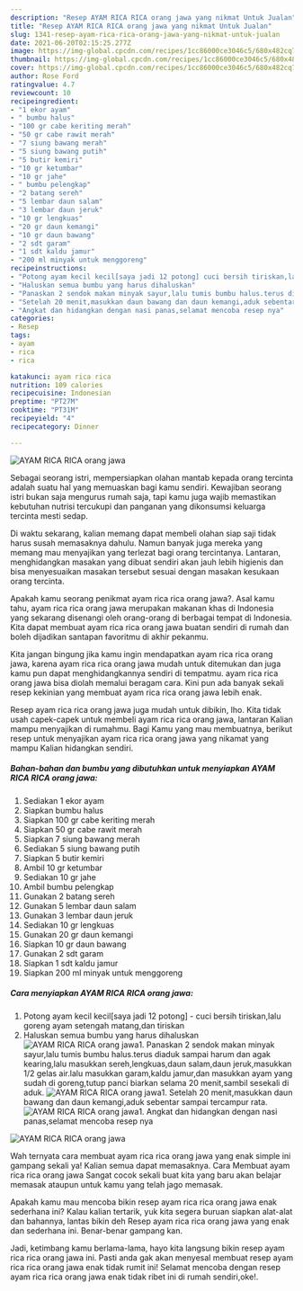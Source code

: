 ```yaml
---
description: "Resep AYAM RICA RICA orang jawa yang nikmat Untuk Jualan"
title: "Resep AYAM RICA RICA orang jawa yang nikmat Untuk Jualan"
slug: 1341-resep-ayam-rica-rica-orang-jawa-yang-nikmat-untuk-jualan
date: 2021-06-20T02:15:25.277Z
image: https://img-global.cpcdn.com/recipes/1cc86000ce3046c5/680x482cq70/ayam-rica-rica-orang-jawa-foto-resep-utama.jpg
thumbnail: https://img-global.cpcdn.com/recipes/1cc86000ce3046c5/680x482cq70/ayam-rica-rica-orang-jawa-foto-resep-utama.jpg
cover: https://img-global.cpcdn.com/recipes/1cc86000ce3046c5/680x482cq70/ayam-rica-rica-orang-jawa-foto-resep-utama.jpg
author: Rose Ford
ratingvalue: 4.7
reviewcount: 10
recipeingredient:
- "1 ekor ayam"
- " bumbu halus"
- "100 gr cabe keriting merah"
- "50 gr cabe rawit merah"
- "7 siung bawang merah"
- "5 siung bawang putih"
- "5 butir kemiri"
- "10 gr ketumbar"
- "10 gr jahe"
- " bumbu pelengkap"
- "2 batang sereh"
- "5 lembar daun salam"
- "3 lembar daun jeruk"
- "10 gr lengkuas"
- "20 gr daun kemangi"
- "10 gr daun bawang"
- "2 sdt garam"
- "1 sdt kaldu jamur"
- "200 ml minyak untuk menggoreng"
recipeinstructions:
- "Potong ayam kecil kecil[saya jadi 12 potong] cuci bersih tiriskan,lalu goreng ayam setengah matang,dan tiriskan"
- "Haluskan semua bumbu yang harus dihaluskan"
- "Panaskan 2 sendok makan minyak sayur,lalu tumis bumbu halus.terus diaduk sampai harum dan agak kearing,lalu masukkan sereh,lengkuas,daun salam,daun jeruk,masukkan 1/2 gelas air.lalu masukkan garam,kaldu jamur,dan masukkan ayam yang sudah di goreng,tutup panci biarkan selama 20 menit,sambil sesekali di aduk."
- "Setelah 20 menit,masukkan daun bawang dan daun kemangi,aduk sebentar sampai tercampur rata."
- "Angkat dan hidangkan dengan nasi panas,selamat mencoba resep nya"
categories:
- Resep
tags:
- ayam
- rica
- rica

katakunci: ayam rica rica 
nutrition: 109 calories
recipecuisine: Indonesian
preptime: "PT27M"
cooktime: "PT31M"
recipeyield: "4"
recipecategory: Dinner

---
```



![AYAM RICA RICA orang jawa](https://img-global.cpcdn.com/recipes/1cc86000ce3046c5/680x482cq70/ayam-rica-rica-orang-jawa-foto-resep-utama.jpg)

Sebagai seorang istri, mempersiapkan olahan mantab kepada orang tercinta adalah suatu hal yang memuaskan bagi kamu sendiri. Kewajiban seorang istri bukan saja mengurus rumah saja, tapi kamu juga wajib memastikan kebutuhan nutrisi tercukupi dan panganan yang dikonsumsi keluarga tercinta mesti sedap.

Di waktu  sekarang, kalian memang dapat membeli olahan siap saji tidak harus susah memasaknya dahulu. Namun banyak juga mereka yang memang mau menyajikan yang terlezat bagi orang tercintanya. Lantaran, menghidangkan masakan yang dibuat sendiri akan jauh lebih higienis dan bisa menyesuaikan masakan tersebut sesuai dengan masakan kesukaan orang tercinta. 



Apakah kamu seorang penikmat ayam rica rica orang jawa?. Asal kamu tahu, ayam rica rica orang jawa merupakan makanan khas di Indonesia yang sekarang disenangi oleh orang-orang di berbagai tempat di Indonesia. Kita dapat membuat ayam rica rica orang jawa buatan sendiri di rumah dan boleh dijadikan santapan favoritmu di akhir pekanmu.

Kita jangan bingung jika kamu ingin mendapatkan ayam rica rica orang jawa, karena ayam rica rica orang jawa mudah untuk ditemukan dan juga kamu pun dapat menghidangkannya sendiri di tempatmu. ayam rica rica orang jawa bisa diolah memalui beragam cara. Kini pun ada banyak sekali resep kekinian yang membuat ayam rica rica orang jawa lebih enak.

Resep ayam rica rica orang jawa juga mudah untuk dibikin, lho. Kita tidak usah capek-capek untuk membeli ayam rica rica orang jawa, lantaran Kalian mampu menyajikan di rumahmu. Bagi Kamu yang mau membuatnya, berikut resep untuk menyajikan ayam rica rica orang jawa yang nikamat yang mampu Kalian hidangkan sendiri.

<!--inarticleads1-->

##### Bahan-bahan dan bumbu yang dibutuhkan untuk menyiapkan AYAM RICA RICA orang jawa:

1. Sediakan 1 ekor ayam
1. Siapkan  bumbu halus
1. Siapkan 100 gr cabe keriting merah
1. Siapkan 50 gr cabe rawit merah
1. Siapkan 7 siung bawang merah
1. Sediakan 5 siung bawang putih
1. Siapkan 5 butir kemiri
1. Ambil 10 gr ketumbar
1. Sediakan 10 gr jahe
1. Ambil  bumbu pelengkap
1. Gunakan 2 batang sereh
1. Gunakan 5 lembar daun salam
1. Gunakan 3 lembar daun jeruk
1. Sediakan 10 gr lengkuas
1. Gunakan 20 gr daun kemangi
1. Siapkan 10 gr daun bawang
1. Gunakan 2 sdt garam
1. Siapkan 1 sdt kaldu jamur
1. Siapkan 200 ml minyak untuk menggoreng




<!--inarticleads2-->

##### Cara menyiapkan AYAM RICA RICA orang jawa:

1. Potong ayam kecil kecil[saya jadi 12 potong] - cuci bersih tiriskan,lalu goreng ayam setengah matang,dan tiriskan
1. Haluskan semua bumbu yang harus dihaluskan
<img src="//assets-global.cpcdn.com/assets/icons/button_play-2c75c40dde080a61004c1f40b05d8f140eaff45d7e9e6481dc71c63d2e7c4909.png" alt="AYAM RICA RICA orang jawa">1. Panaskan 2 sendok makan minyak sayur,lalu tumis bumbu halus.terus diaduk sampai harum dan agak kearing,lalu masukkan sereh,lengkuas,daun salam,daun jeruk,masukkan 1/2 gelas air.lalu masukkan garam,kaldu jamur,dan masukkan ayam yang sudah di goreng,tutup panci biarkan selama 20 menit,sambil sesekali di aduk.
<img src="//assets-global.cpcdn.com/assets/icons/button_play-2c75c40dde080a61004c1f40b05d8f140eaff45d7e9e6481dc71c63d2e7c4909.png" alt="AYAM RICA RICA orang jawa">1. Setelah 20 menit,masukkan daun bawang dan daun kemangi,aduk sebentar sampai tercampur rata.
<img src="//assets-global.cpcdn.com/assets/icons/button_play-2c75c40dde080a61004c1f40b05d8f140eaff45d7e9e6481dc71c63d2e7c4909.png" alt="AYAM RICA RICA orang jawa">1. Angkat dan hidangkan dengan nasi panas,selamat mencoba resep nya
<img src="//assets-global.cpcdn.com/assets/icons/button_play-2c75c40dde080a61004c1f40b05d8f140eaff45d7e9e6481dc71c63d2e7c4909.png" alt="AYAM RICA RICA orang jawa">



Wah ternyata cara membuat ayam rica rica orang jawa yang enak simple ini gampang sekali ya! Kalian semua dapat memasaknya. Cara Membuat ayam rica rica orang jawa Sangat cocok sekali buat kita yang baru akan belajar memasak ataupun untuk kamu yang telah jago memasak.

Apakah kamu mau mencoba bikin resep ayam rica rica orang jawa enak sederhana ini? Kalau kalian tertarik, yuk kita segera buruan siapkan alat-alat dan bahannya, lantas bikin deh Resep ayam rica rica orang jawa yang enak dan sederhana ini. Benar-benar gampang kan. 

Jadi, ketimbang kamu berlama-lama, hayo kita langsung bikin resep ayam rica rica orang jawa ini. Pasti anda gak akan menyesal membuat resep ayam rica rica orang jawa enak tidak rumit ini! Selamat mencoba dengan resep ayam rica rica orang jawa enak tidak ribet ini di rumah sendiri,oke!.

